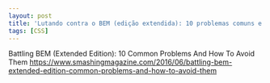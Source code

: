 ```yaml
---
layout: post
title: 'Lutando contra o BEM (edição extendida): 10 problemas comuns e como evitá-los'
tags: [CSS]
---
```

Battling BEM (Extended Edition): 10 Common Problems And How To Avoid Them
<https://www.smashingmagazine.com/2016/06/battling-bem-extended-edition-common-problems-and-how-to-avoid-them>
